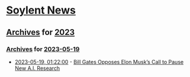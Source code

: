 # [Soylent News](../../../README.md)

## [Archives](../../index.md) for [2023](../index.md)

### [Archives](../../index.md) for [2023-05-19](index.md)

* [2023-05-19, 01:22:00](https://soylentnews.org/article.pl?sid=23/05/18/035256&from=rss) - [Bill Gates Opposes Elon Musk’s Call to Pause New A.I. Research](https://soylentnews.org/article.pl?sid=23/05/18/035256&from=rss)
